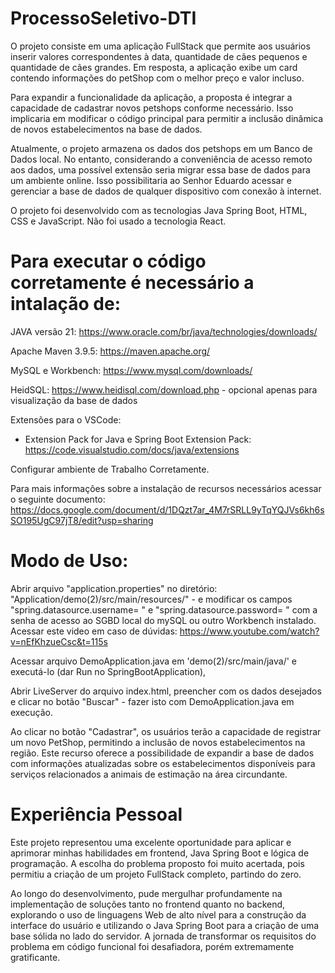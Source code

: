 # ProcessoSeletivo-DTI

O projeto consiste em uma aplicação FullStack que permite aos usuários inserir valores correspondentes à data, quantidade de cães pequenos e quantidade de cães grandes. Em resposta, a aplicação exibe um card contendo informações do petShop com o melhor preço e valor incluso.

Para expandir a funcionalidade da aplicação, a proposta é integrar a capacidade de cadastrar novos petshops conforme necessário. Isso implicaria em modificar o código principal para permitir a inclusão dinâmica de novos estabelecimentos na base de dados.

Atualmente, o projeto armazena os dados dos petshops em um Banco de Dados local. No entanto, considerando a conveniência de acesso remoto aos dados, uma possível extensão seria migrar essa base de dados para um ambiente online. Isso possibilitaria ao Senhor Eduardo acessar e gerenciar a base de dados de qualquer dispositivo com conexão à internet.

O projeto foi desenvolvido com as tecnologias Java Spring Boot, HTML, CSS e JavaScript.
Não foi usado a tecnologia React.


# Para executar o código corretamente é necessário a intalação de:

JAVA versão 21: https://www.oracle.com/br/java/technologies/downloads/

Apache Maven 3.9.5: https://maven.apache.org/

MySQL e Workbench: https://www.mysql.com/downloads/

HeidSQL: https://www.heidisql.com/download.php - opcional apenas para visualização da base de dados

Extensões para o VSCode:
  
  * Extension Pack for Java e Spring Boot Extension Pack: https://code.visualstudio.com/docs/java/extensions
    
Configurar ambiente de Trabalho Corretamente.

Para mais informações sobre a instalação de recursos necessários acessar o seguinte documento: 
https://docs.google.com/document/d/1DQzt7ar_4M7rSRLL9yTqYQJVs6kh6sSO195UgC97jT8/edit?usp=sharing


# Modo de Uso:

Abrir arquivo "application.properties" no diretório: "Application/demo(2)/src/main/resources/" - 
e modificar os campos "spring.datasource.username= " e "spring.datasource.password= " com a senha de acesso ao SGBD local do mySQL ou outro Workbench instalado. Acessar este video em caso de dúvidas: https://www.youtube.com/watch?v=nEfKhzueCsc&t=115s

Acessar arquivo DemoApplication.java em 'demo(2)/src/main/java/' e executá-lo (dar Run no SpringBootApplication),

Abrir LiveServer do arquivo index.html, preencher com os dados desejados e clicar no botão "Buscar" - fazer isto com DemoApplication.java em execução.

Ao clicar no botão "Cadastrar", os usuários terão a capacidade de registrar um novo PetShop, permitindo a inclusão de novos estabelecimentos na região. Este recurso oferece a possibilidade de expandir a base de dados com informações atualizadas sobre os estabelecimentos disponíveis para serviços relacionados a animais de estimação na área circundante.

# Experiência Pessoal

Este projeto representou uma excelente oportunidade para aplicar e aprimorar minhas habilidades em frontend, Java Spring Boot e lógica de programação. A escolha do problema proposto foi muito acertada, pois permitiu a criação de um projeto FullStack completo, partindo do zero.

Ao longo do desenvolvimento, pude mergulhar profundamente na implementação de soluções tanto no frontend quanto no backend, explorando o uso de linguagens Web de alto nível para a construção da interface do usuário e utilizando o Java Spring Boot para a criação de uma base sólida no lado do servidor. A jornada de transformar os requisitos do problema em código funcional foi desafiadora, porém extremamente gratificante.
